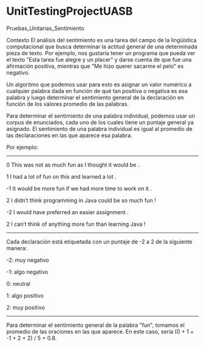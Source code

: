 # UnitTestingProjectUASB
Pruebas_Unitarias_Sentimiento

Contexto
El análisis del sentimiento es una tarea del campo de la lingüística computacional que busca determinar la actitud general de una determinada pieza de texto. Por ejemplo, nos gustaría tener un programa que pueda ver el texto "Esta tarea fue alegre y un placer" y darse cuenta de que fue una afirmación positiva, mientras que "Me hizo querer sacarme el pelo" es negativo.

Un algoritmo que podemos usar para esto es asignar un valor numérico a cualquier palabra dada en función de qué tan positiva o negativa es esa palabra y luego determinar el sentimiento general de la declaración en función de los valores promedio de las palabras.

Para determinar el sentimiento de una palabra individual, podemos usar un corpus de enunciados, cada uno de los cuales tiene un puntaje general ya asignado. El sentimiento de una palabra individual es igual al promedio de las declaraciones en las que aparece esa palabra.

Por ejemplo:

--------------------------------------------------------------------------------

0 This was not as much fun as I thought it would be .

1 I had a lot of fun on this and learned a lot .

-1 It would be more fun if we had more time to work on it .

2 I didn’t think programming in Java could be so much fun !

-2 I would have preferred an easier assignment .

2 I can’t think of anything more fun than learning Java !

----------------------------------------------------------------------------------

Cada declaración está etiquetada con un puntaje de -2 a 2 de la siguiente manera:

-2: muy negativo

-1: algo negativo

 0: neutral

1: algo positivo

2: muy positivo

------------------------------------------------------------------------------------------------------------------

Para determinar el sentimiento general de la palabra "fun",  tomamos el promedio de las oraciones en las que aparece. En este caso, sería (0 + 1 + -1 + 2 + 2) / 5 = 0.8.